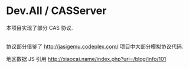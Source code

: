 Dev.All / CASServer 
==================================================================================================

本项目实现了部分 CAS 协议.

<br/>协议部分借鉴了 http://jasigemu.codeplex.com/ 项目中大部分模拟协议代码.



地区数据 JS 引用 
http://xiaocai.name/index.php?uri=/blog/info/101



